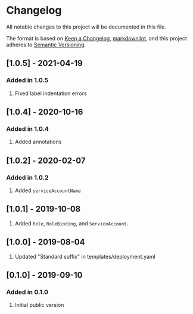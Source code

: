 # Changelog

All notable changes to this project will be documented in this file.

The format is based on [Keep a Changelog](https://keepachangelog.com/en/1.0.0/),
[markdownlint](https://dlaa.me/markdownlint/),
and this project adheres to [Semantic Versioning](https://semver.org/spec/v2.0.0.html).

## [1.0.5] - 2021-04-19

### Added in 1.0.5

1. Fixed label indentation errors

## [1.0.4] - 2020-10-16

### Added in 1.0.4

1. Added annotations

## [1.0.2] - 2020-02-07

### Added in 1.0.2

1. Added `serviceAccountName`

## [1.0.1] - 2019-10-08

1. Added `Role`, `RoleBinding`, and `ServiceAccount`.

## [1.0.0] - 2019-08-04

1. Updated "Standard suffix" in templates/deployment.yaml

## [0.1.0] - 2019-09-10

### Added in 0.1.0

1. Initial public version
